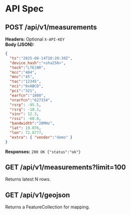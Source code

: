 # API Spec

## POST /api/v1/measurements
**Headers:** Optional `X-API-KEY`  
**Body (JSON):**
```json
{
  "ts":"2025-08-14T10:20:30Z",
  "device_hash":"<sha256>",
  "tech":"LTE|NR",
  "mcc":"404",
  "mnc":"45",
  "tac":"12345",
  "eci":"0xABCD",
  "pci":"321",
  "earfcn":"1800",
  "nrarfcn":"627334",
  "rsrp": -95.5,
  "rsrq": -10.2,
  "sinr": 12.3,
  "rssi": -60.0,
  "bandwidth":"20MHz",
  "lat": 19.076,
  "lon": 72.8777,
  "extra": { "vendor":"demo" }
}
```
**Responses:** `200 OK {"status":"ok"}`

## GET /api/v1/measurements?limit=100
Returns latest N rows.

## GET /api/v1/geojson
Returns a FeatureCollection for mapping.
